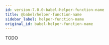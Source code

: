 ```yaml
---
id: version-7.0.0-babel-helper-function-name
title: @babel/helper-function-name
sidebar_label: helper-function-name
original_id: babel-helper-function-name
---
```


TODO

